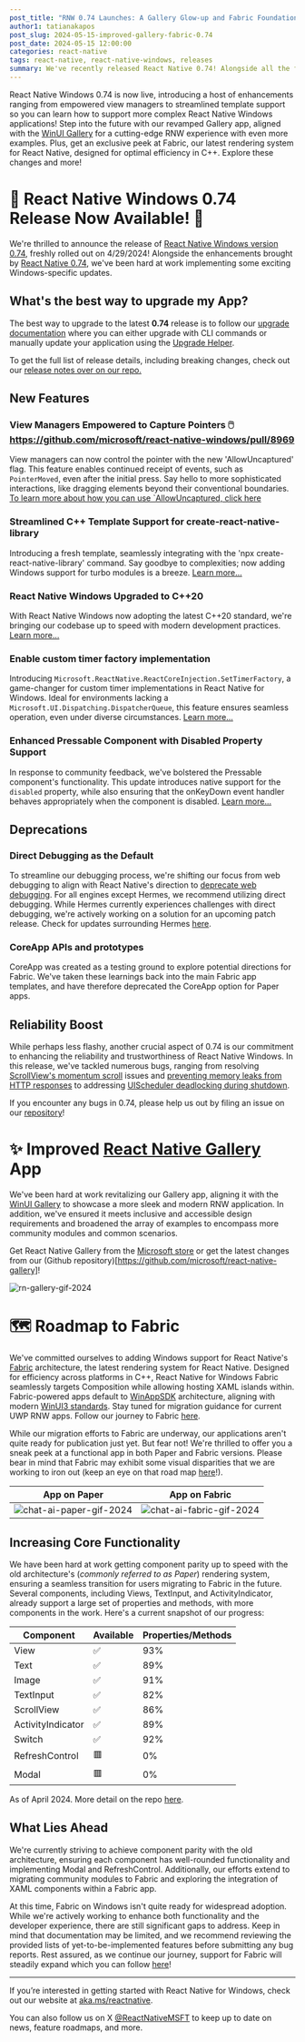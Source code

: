 ```yaml
---
post_title: "RNW 0.74 Launches: A Gallery Glow-up and Fabric Foundations!"
author1: tatianakapos
post_slug: 2024-05-15-improved-gallery-fabric-0.74
post_date: 2024-05-15 12:00:00
categories: react-native
tags: react-native, react-native-windows, releases
summary: We've recently released React Native 0.74! Alongside all the fantastic features from React Native, we've been hard at work enhancing the Windows experience, refreshing our Gallery App, and setting the stage for Fabric support.
---
```


React Native Windows 0.74 is now live, introducing a host of enhancements ranging from empowered view managers to streamlined template support so you can learn how to support more complex React Native Windows applications! Step into the future with our revamped Gallery app, aligned with the [WinUI Gallery](https://aka.ms/winuigallery) for a cutting-edge RNW experience with even more examples. Plus, get an exclusive peek at Fabric, our latest rendering system for React Native, designed for optimal efficiency in C++. Explore these changes and more!

# 🎉 React Native Windows 0.74 Release Now Available! 🎉

We're thrilled to announce the release of [React Native Windows version 0.74](https://github.com/microsoft/react-native-windows/releases/tag/react-native-windows_v0.74.0), freshly rolled out on 4/29/2024! Alongside the enhancements brought by [React Native 0.74](https://reactnative.dev/blog/2024/04/22/release-0.74), we've been hard at work implementing some exciting Windows-specific updates.

## What's the best way to upgrade my App?

The best way to upgrade to the latest **0.74** release is to follow our [upgrade documentation](https://microsoft.github.io/react-native-windows/docs/upgrade-app) where you can either upgrade with CLI commands or manually update your application using the [Upgrade Helper](https://react-native-community.github.io/upgrade-helper/). 

To get the full list of release details, including breaking changes, check out our [release notes over on our repo.](https://github.com/microsoft/react-native-windows/releases/tag/react-native-windows_v0.74.0)

## New Features

### View Managers Empowered to Capture Pointers 🖱️ https://github.com/microsoft/react-native-windows/pull/8969

View managers can now control the pointer with the new 'AllowUncaptured' flag. This feature enables continued receipt of events, such as `PointerMoved`, even after the initial press. Say hello to more sophisticated interactions, like dragging elements beyond their conventional boundaries. [To learn more about how you can use `AllowUncaptured, click here](https://github.com/microsoft/react-native-windows/pull/8969)

### Streamlined C++ Template Support for create-react-native-library 

Introducing a fresh template, seamlessly integrating with the 'npx create-react-native-library' command. Say goodbye to complexities; now adding Windows support for turbo modules is a breeze. [Learn more...](https://github.com/microsoft/react-native-windows/pull/12481)

### React Native Windows Upgraded to C++20  

With React Native Windows now adopting the latest C++20 standard, we're bringing our codebase up to speed with modern development practices. [Learn more...](https://github.com/microsoft/react-native-windows/pull/12656)

### Enable custom timer factory implementation 

Introducing `Microsoft.ReactNative.ReactCoreInjection.SetTimerFactory`, a game-changer for custom timer implementations in React Native for Windows. Ideal for environments lacking a `Microsoft.UI.Dispatching.DispatcherQueue`, this feature ensures seamless operation, even under diverse circumstances. [Learn more...](https://github.com/microsoft/react-native-windows/pull/12856)


### Enhanced Pressable Component with Disabled Property Support

In response to community feedback, we've bolstered the Pressable component's functionality. This update introduces native support for the `disabled` property, while also ensuring that the onKeyDown event handler behaves appropriately when the component is disabled. [Learn more...](https://github.com/microsoft/react-native-windows/pull/12799)

## Deprecations

### Direct Debugging as the Default

To streamline our debugging process, we're shifting our focus from web debugging to align with React Native's direction to [deprecate web debugging](https://github.com/react-native-community/discussions-and-proposals/discussions/734). For all engines except Hermes, we recommend utilizing direct debugging. While Hermes currently experiences challenges with direct debugging, we're actively working on a solution for an upcoming patch release. Check for updates surrounding Hermes [here](https://github.com/microsoft/react-native-windows/issues/12982).

### CoreApp APIs and prototypes

CoreApp was created as a testing ground to explore potential directions for Fabric. We've taken these learnings back into the main Fabric app templates, and have therefore deprecated the CoreApp option for Paper apps. 

## Reliability Boost

While perhaps less flashy, another crucial aspect of 0.74 is our commitment to enhancing the reliability and trustworthiness of React Native Windows. In this release, we've tackled numerous bugs, ranging from resolving [ScrollView's momentum scroll](https://github.com/microsoft/react-native-windows/commit/1367b74599cc888082d280d728b1ac02917cea96) issues and [preventing memory leaks from HTTP responses](https://github.com/microsoft/react-native-windows/commit/ea58fe084c5d8a9116c69807ca9473aaa9e54221) to addressing [UIScheduler deadlocking during shutdown](https://github.com/microsoft/react-native-windows/commit/e2bf3e27f1ad328bcc74d00083482ed5d74a4af6).

If you encounter any bugs in 0.74, please help us out by filing an issue on our [repository](https://github.com/microsoft/react-native-windows/issues)!

# ✨ Improved [React Native Gallery](https://www.microsoft.com/store/productId/9NPG0B292H4R?ocid=pdpshare) App

We've been hard at work revitalizing our Gallery app, aligning it with the [WinUI Gallery](https://aka.ms/winuiGallery) to showcase a more sleek and modern RNW application. In addition, we've ensured it meets inclusive and accessible design requirements and broadened the array of examples to encompass more community modules and common scenarios.

Get React Native Gallery from the [Microsoft store](https://www.microsoft.com/store/productId/9NPG0B292H4R?ocid=pdpshare) or get the latest changes from our (Github repository)[https://github.com/microsoft/react-native-gallery]!

![rn-gallery-gif-2024](assets/gallery-demo-2024.gif)

# 🗺️ Roadmap to Fabric

We've committed ourselves to adding Windows support for React Native's [Fabric](https://reactnative.dev/architecture/fabric-renderer) architecture, the latest rendering system for React Native. Designed for efficiency across platforms in C++, React Native for Windows Fabric seamlessly targets Composition while allowing hosting XAML islands within. Fabric-powered apps default to [WinAppSDK](https://learn.microsoft.com/en-us/windows/apps/windows-app-sdk/) architecture, aligning with modern [WinUI3 standards](https://learn.microsoft.com/en-us/windows/apps/winui/winui3/). Stay tuned for migration guidance for current UWP RNW apps. Follow our journey to Fabric [here](https://github.com/microsoft/react-native-windows/issues/12042).

While our migration efforts to Fabric are underway, our applications aren't quite ready for publication just yet. But fear not! We're thrilled to offer you a sneak peek at a functional app in both Paper and Fabric versions. Please bear in mind that Fabric may exhibit some visual disparities that we are working to iron out (keep an eye on that road map [here](https://github.com/microsoft/react-native-windows/issues/12042)!).

| App on Paper | App on Fabric |
| --- | --- |
| ![chat-ai-paper-gif-2024](assets/2024-05-15-improved-gallery-fabric-0.74/chat-ai-paper.gif) | ![chat-ai-fabric-gif-2024](assets/2024-05-15-improved-gallery-fabric-0.74/chat-ai-fabric.gif) |

## Increasing Core Functionality

We have been hard at work getting component parity up to speed with the old architecture's (*commonly referred to as Paper*) rendering system, ensuring a seamless transition for users migrating to Fabric in the future. Several components, including Views, TextInput, and ActivityIndicator, already support a large set of properties and methods, with more components in the work. Here's a current snapshot of our progress:

| Component | Available | Properties/Methods |
| --- | --- | --- | 
| View| ✅ | 93% | 
| Text| ✅ | 89% | 
| Image| ✅ | 91% | 
| TextInput| ✅ | 82% | 
| ScrollView| ✅ | 86% | 
| ActivityIndicator| ✅ | 89% | 
| Switch| ✅ | 92% | 
| RefreshControl| 🟥 | 0% | 
| Modal| 🟥 | 0% | 
As of April 2024. More detail on the repo [here](https://github.com/microsoft/react-native-windows/issues/12042).

## What Lies Ahead

We're currently striving to achieve component parity with the old architecture, ensuring each component has well-rounded functionality and implementing Modal and RefreshControl. Additionally, our efforts extend to migrating community modules to Fabric and exploring the integration of XAML components within a Fabric app.

At this time, Fabric on Windows isn't quite ready for widespread adoption. While we're actively working to enhance both functionality and the developer experience, there are still significant gaps to address.  Keep in mind that documentation may be limited, and we recommend reviewing the provided lists of yet-to-be-implemented features before submitting any bug reports. Rest assured, as we continue our journey, support for Fabric will steadily expand which you can follow [here](https://github.com/microsoft/react-native-windows/issues/12042)!

---

If you’re interested in getting started with React Native for Windows, check out our website at [aka.ms/reactnative](https://microsoft.github.io/react-native-windows/).

You can also follow us on X [@ReactNativeMSFT](https://twitter.com/reactnativemsft) to keep up to date on news, feature roadmaps, and more.
